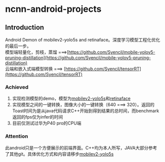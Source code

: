 # ncnn-android-projects
## Introduction
Android Demon of mobilev2-yolo5s and retinaface。深度学习模型工程化优化的最后一步。<br>
模型端轻量化，剪枝，蒸馏 ===>[https://github.com/Syencil/mobile-yolov5-pruning-distillation](https://github.com/Syencil/mobile-yolov5-pruning-distillation)<br>
云端和嵌入式端模型转换 ===> [https://github.com/Syencil/tensorRT](https://github.com/Syencil/tensorRT)<br>

### Achieved
1. 实现检测模型的demo，模型为[mobilev2-yolo5s](https://github.com/Syencil/mobile-yolov5-pruning-distillation)和[retinaface](https://github.com/biubug6/Pytorch_Retinaface)
2. 实现模型之间的一键转换，图像大小的一键转换（640 ===> 320）。返回的Toast时间为是从java代码请求C++开始到得到结果的总时间，而benchmark返回的fps仅为infer的时间
3. 目前仅测试过华为P40 pro的CPU端

### Attention
此android只是一个方便展示的前端界面。C++均为本人所写，JAVA大部分参考了其他git。具体优化方式和内容请移步[mobilev2-yolo5s](https://github.com/Syencil/mobile-yolov5-pruning-distillation)
